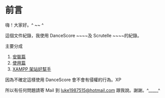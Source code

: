 # 前言

嗨！大家好。^ ~~ ^

這個文件紀錄，我使用 DanceScore ~~~~及 Scrutelle ~~~~的紀錄。

主要分成

1. [安裝篇](/chapter1.md)
2. [使用篇](/she-ding-pian.md)
3. [XAMPP 架站好幫手](/xampp-r.md)

因為不確定這樣使用 DanceScore 會不會有侵權的行為。XP

所以有任何問題請寄 Mail 到 luke1987515@hotmail.com 跟我說。謝謝。^\_\_\_\_\_^

